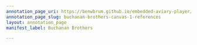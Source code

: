 ```yaml
---
annotation_page_uri: https://benwbrum.github.io/embedded-aviary-player/annotations/buchanan-brothers-canvas-1-references.json
annotation_page_slug: buchanan-brothers-canvas-1-references
layout: annotation_page
manifest_label: Buchanan Brothers

---
```

